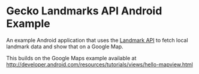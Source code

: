 Gecko Landmarks API Android Example
===============

An example Android application that uses the [Landmark API](http://geckolandmarks.com/landmark_api.html) to fetch local landmark data and show that on a Google Map.

This builds on the Google Maps example available at http://developer.android.com/resources/tutorials/views/hello-mapview.html